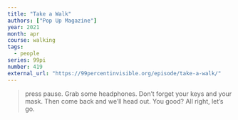 ```yaml
---
title: "Take a Walk"
authors: ["Pop Up Magazine"]
year: 2021
month: apr
course: walking
tags:
  - people
series: 99pi
number: 419
external_url: "https://99percentinvisible.org/episode/take-a-walk/"
---
```


> press pause. Grab some headphones. Don’t forget your keys and your mask. Then come back and we’ll head out. You good? All right, let’s go.

